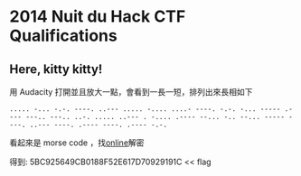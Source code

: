 # 2014 Nuit du Hack CTF Qualifications


## Here, kitty kitty!

用 Audacity 打開並且放大一點，會看到一長一短，排列出來長相如下

```..... -... -.-. ----. ..--- ..... -.... ....- ----. -.-. -... ----- .---- ---.. ---.. ..-. ..... ..--- . -.... .---- --... -.. --... ----- ----. ..--- ----. .---- ----. .---- -.-.```

看起來是 morse code ，找[online](https://morsecode.scphillips.com/translator.html)解密

得到: 5BC925649CB0188F52E617D70929191C << flag